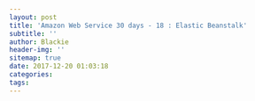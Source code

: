 ```yaml
---
layout: post
title: 'Amazon Web Service 30 days - 18 : Elastic Beanstalk'
subtitle: ''
author: Blackie
header-img: ''
sitemap: true
date: 2017-12-20 01:03:18
categories:
tags:
---
```


<!-- More -->
